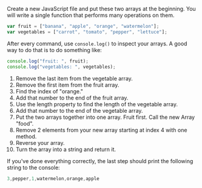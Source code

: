 Create a new JavaScript file and put these two arrays at the beginning. You will write a single function that performs many operations on them.

```js
var fruit = ["banana", "apple", "orange", "watermelon"];
var vegetables = ["carrot", "tomato", "pepper", "lettuce"];
```

After every command, use `console.log()` to inspect your arrays. A good way to do that is to do something like:

```js
console.log("fruit: ", fruit);
console.log("vegetables: ", vegetables);
```

1. Remove the last item from the vegetable array.
2. Remove the first item from the fruit array.
3. Find the index of "orange."
4. Add that number to the end of the fruit array.
5. Use the length property to find the length of the vegetable array.
6. Add that number to the end of the vegetable array.
7. Put the two arrays together into one array. Fruit first. Call the new Array "food".
8. Remove 2 elements from your new array starting at index 4 with one method.
9. Reverse your array.
10. Turn the array into a string and return it.

If you've done everything correctly, the last step should print the following string to the console:

```js
3,pepper,1,watermelon,orange,apple
```
